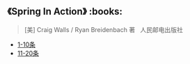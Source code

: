 <h2>《Spring In Action》 :books: </h2> 

> [美] Craig Walls / Ryan Breidenbach  著    人民邮电出版社

* <a href="https://github.com/wuping5719/MyCNBlogs/blob/master/Reading-Notes/SpringInAction/SpringInAction1.md">1-10条</a>
* <a href="https://github.com/wuping5719/MyCNBlogs/blob/master/Reading-Notes/SpringInAction/SpringInAction2.md">11-20条</a>
